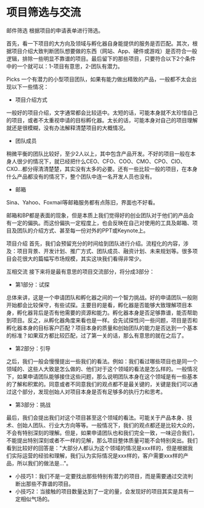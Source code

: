 # 项目筛选与交流

邮件筛选
根据项目的申请表单进行筛选。

首先，看一下项目的大方向及领域与孵化器自身能提供的服务是否匹配。其次，根据项目介绍大致判断团队想要做的东西（网站、App、硬件或游戏）是否符合一般逻辑，排除一些明显不靠谱的项目。最后留下的那些项目，只要符合以下2个条件中的一个就可以：1-项目有意思，2-团队有潜力。



Picks
一个有潜力的小型项目团队，如果有能力做出精致的产品，一般都不太会出现以下一些情况：

- 项目介绍方式

一般好的项目介绍，文字通常都会比较适中。太短的话，可能本身就不太珍惜自己的项目，或者不太重视申请的目标孵化器。太长的话，可能本身对自己的项目理解就还是很模糊，没有办法解释清楚项目的大概情况。

- 团队成员

稍微平衡的团队比较好，至少2人以上，其中包含产品开发。不好的项目一般在本身人很少的情况下，就已经把什么CEO、CFO、COO、CMO、CPO、CIO、CXO...都分得清清楚楚，其实没有太多的必要。还有一些比较一般的项目，在本身什么产品都没有的情况下，整个团队中连一名开发人员也没有。

- 邮箱

Sina、Yahoo、Foxmail等邮箱服务都有点陈旧，界面也不好看。

邮箱和BP都是表面的现象，但是本质上我们觉得好的创业团队对于他们的产品会有一定的偏执。而这份偏执一定程度上，也会反映在自己对使用的工具及邮箱、项目及团队的介绍方式、甚至每一份对外的PPT或Keynote上。

项目介绍
首先，我们会预留充分的时间给到团队进行介绍。流程化的内容，涉及：项目背景、开发计划、推广方式、团队成员、融资计划、未来规划等。很多项目会花很大的篇幅写市场规模，其实这块我们看得非常少。


互相交流
接下来将是最有意思的项目交流部分，将分成3部分：

- 第1部分：试探

总体来讲，这是一个申请团队和孵化器之间的一个智力挑战。好的申请团队一般刚开始都会比较保守，有些试探。主要目的是看，孵化器是否能够大致理解项目本身，孵化器背后是否有他需要的资源和能力。孵化器本身是否足够靠谱，能否帮助到项目。反之，从孵化器角度来看也是一样。会先试探性问一些问题，项目是否和孵化器本身的目标客户匹配？项目本身的质量和创始团队的能力是否达到一个基本的标准？如果双方都比较匹配，过了第一关的话，那么有意思的就在之后了。

- 第2部分：引导

之后，我们一般会慢慢提出一些我们的看法。例如：我们看过哪些项目也是同一个领域的、这些人大致是怎么做的、他们对于这个领域的看法是怎么样的。一般情况下，如果申请团队能够接住这些问题，那么说明团队本身在这个领域是有一些基本的了解和积累的。同意或者不同意我们的观点都不是最关键的，关键是我们可以通过这个部分，发现创始人对项目本身是否有足够多的执行力和思考。

- 第3部分：挑战

最后，我们会提出我们对这个项目甚至这个领域的看法。可能关于产品本身、技术、创始人团队、行业大方向等等。一般情况下，我们的观点都还是比较大众的，不会有特别深刻的理解。但是，如果申请团队也和我们完全一致，一味迎合我们，不能提出特别深刻或者不一样的见解，那么项目整体质量可能不会特别突出。我们看到比较好的回答是："大部分人都认为这个领域的情况是xxx样的，但是根据我们实际运营的经验和理解，我们认为实际情况是xxx样的，客户需要xxx样的产品，所以我们的做法是..."。

- 小技巧1：我们不是一定要找出那些特别有潜力的项目，而是需要通过交流判断出那些不靠谱的项目。
- 小技巧2：当接触的项目数量达到了一定的量，会发现好的项目其实是具有一定相似气场的。
